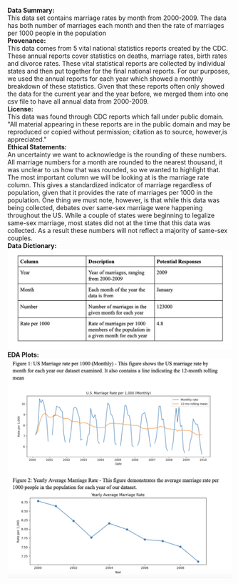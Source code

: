**Data Summary:**  
This data set contains marriage rates by month from 2000-2009. The data has both number of marriages each month and then the rate of marriages per 1000 people in the population  
**Provenance:**  
This data comes from 5 vital national statistics reports created by the CDC.  These annual reports cover statistics on deaths, marriage rates, birth rates and divorce rates. These vital statistical reports are collected by individual states and then put together for the final national reports. For our purposes, we used the annual reports for each year which showed a monthly breakdown of these statistics. Given that these reports often only showed the data for the current year and the year before, we merged them into one csv file to have all annual data from 2000-2009.   
**License:**  
This data was found through CDC reports which fall under public domain. "All material appearing in these reports are in the public domain and may be
reproduced or copied without permission; citation as to source, however,is appreciated."    
**Ethical Statements:**  
An uncertainty we want to acknowledge is the rounding of these numbers. All marriage numbers for a month are rounded to the nearest thousand, it was unclear to us how that was rounded, so we wanted to highlight that. The most important column we will be looking at is the marriage rate column. This gives a standardized indicator of marriage regardless of population, given that it provides the rate of marriages per 1000 in the population. One thing we must note, however, is that while this data was being collected, debates over same-sex marriage were happening throughout the US. While a couple of states were beginning to legalize same-sex marriage, most states did not at the time that this data was collected. As a result these numbers will not reflect a majority of same-sex couples.  
**Data Dictionary:**   
![Data Dictionary image](DataDictionary.png)  
**EDA Plots:**  
![EDA Plots image](EDA_Plots.png)  




